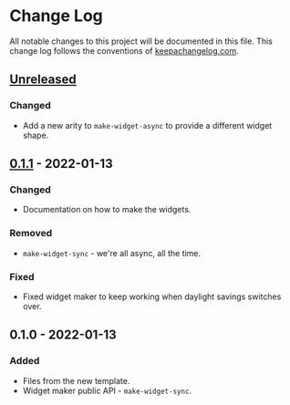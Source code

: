 # Change Log
All notable changes to this project will be documented in this file. This change log follows the conventions of [keepachangelog.com](http://keepachangelog.com/).

## [Unreleased]
### Changed
- Add a new arity to `make-widget-async` to provide a different widget shape.

## [0.1.1] - 2022-01-13
### Changed
- Documentation on how to make the widgets.

### Removed
- `make-widget-sync` - we're all async, all the time.

### Fixed
- Fixed widget maker to keep working when daylight savings switches over.

## 0.1.0 - 2022-01-13
### Added
- Files from the new template.
- Widget maker public API - `make-widget-sync`.

[Unreleased]: https://sourcehost.site/your-name/wellness-tracker/compare/0.1.1...HEAD
[0.1.1]: https://sourcehost.site/your-name/wellness-tracker/compare/0.1.0...0.1.1
